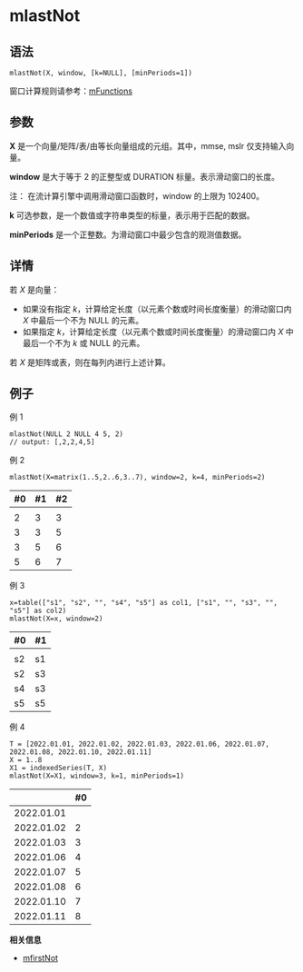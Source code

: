 # mlastNot

## 语法

`mlastNot(X, window, [k=NULL], [minPeriods=1])`

窗口计算规则请参考：[mFunctions](../themes/mFunctions.md)

## 参数

**X** 是一个向量/矩阵/表/由等长向量组成的元组。其中，mmse, mslr 仅支持输入向量。

**window** 是大于等于 2 的正整型或 DURATION 标量。表示滑动窗口的长度。

注： 在流计算引擎中调用滑动窗口函数时，window 的上限为 102400。

**k** 可选参数，是一个数值或字符串类型的标量，表示用于匹配的数据。

**minPeriods** 是一个正整数。为滑动窗口中最少包含的观测值数据。

## 详情

若 *X* 是向量：

* 如果没有指定 *k*，计算给定长度（以元素个数或时间长度衡量）的滑动窗口内 *X* 中最后一个不为 NULL 的元素。
* 如果指定 *k*，计算给定长度（以元素个数或时间长度衡量）的滑动窗口内 *X* 中最后一个不为 *k* 或 NULL
  的元素。

若 *X* 是矩阵或表，则在每列内进行上述计算。

## 例子

例 1

```
mlastNot(NULL 2 NULL 4 5, 2)
// output: [,2,2,4,5]
```

例 2

```
mlastNot(X=matrix(1..5,2..6,3..7), window=2, k=4, minPeriods=2)
```

| #0 | #1 | #2 |
| --- | --- | --- |
|  |  |  |
| 2 | 3 | 3 |
| 3 | 3 | 5 |
| 3 | 5 | 6 |
| 5 | 6 | 7 |

例 3

```
x=table(["s1", "s2", "", "s4", "s5"] as col1, ["s1", "", "s3", "", "s5"] as col2)
mlastNot(X=x, window=2)
```

| #0 | #1 |
| --- | --- |
|  |  |
| s2 | s1 |
| s2 | s3 |
| s4 | s3 |
| s5 | s5 |

例 4

```
T = [2022.01.01, 2022.01.02, 2022.01.03, 2022.01.06, 2022.01.07, 2022.01.08, 2022.01.10, 2022.01.11]
X = 1..8
X1 = indexedSeries(T, X)
mlastNot(X=X1, window=3, k=1, minPeriods=1)
```

|  | #0 |
| --- | --- |
| 2022.01.01 |  |
| 2022.01.02 | 2 |
| 2022.01.03 | 3 |
| 2022.01.06 | 4 |
| 2022.01.07 | 5 |
| 2022.01.08 | 6 |
| 2022.01.10 | 7 |
| 2022.01.11 | 8 |

**相关信息**

* [mfirstNot](mfirstnot.html "mfirstNot")

